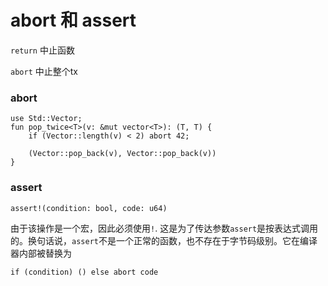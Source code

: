 # abort 和 assert



`return` 中止函数

`abort` 中止整个tx



### abort

```move
use Std::Vector;
fun pop_twice<T>(v: &mut vector<T>): (T, T) {
    if (Vector::length(v) < 2) abort 42;

    (Vector::pop_back(v), Vector::pop_back(v))
}
```



### assert

```move
assert!(condition: bool, code: u64)
```

由于该操作是一个宏，因此必须使用`!`. 这是为了传达参数`assert`是按表达式调用的。换句话说，`assert`不是一个正常的函数，也不存在于字节码级别。它在编译器内部被替换为

```
if (condition) () else abort code
```

